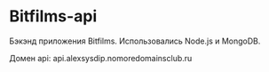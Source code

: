 # Bitfilms-api
Бэкэнд приложения Bitfilms. 
Использовались Node.js и MongoDB.

Домен api:
api.alexsysdip.nomoredomainsclub.ru
